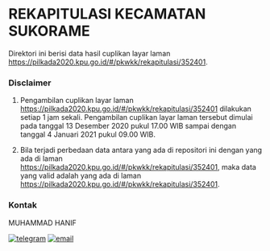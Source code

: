 
# REKAPITULASI KECAMATAN SUKORAME

Direktori ini berisi data hasil cuplikan layar laman https://pilkada2020.kpu.go.id/#/pkwkk/rekapitulasi/352401.

### Disclaimer

1. Pengambilan cuplikan layar laman https://pilkada2020.kpu.go.id/#/pkwkk/rekapitulasi/352401 dilakukan setiap 1 jam sekali. Pengambilan cuplikan layar laman tersebut dimulai pada tanggal 13 Desember 2020 pukul 17.00 WIB sampai dengan tanggal 4 Januari 2021 pukul 09.00 WIB.

2. Bila terjadi perbedaan data antara yang ada di repositori ini dengan yang ada di laman https://pilkada2020.kpu.go.id/#/pkwkk/rekapitulasi/352401, maka data yang valid adalah yang ada di laman https://pilkada2020.kpu.go.id/#/pkwkk/rekapitulasi/352401.

### Kontak

MUHAMMAD HANIF

[![telegram](https://img.shields.io/badge/telegram-@hanifmu-blue)](https://t.me/hanifmu) [![email](https://img.shields.io/badge/email-moehammadhanif@gmail.com-white)](mailto:moehammadhanif@gmail.com)



